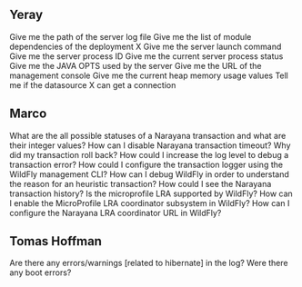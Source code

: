 ## Yeray

Give me the path of the server log file
Give me the list of module dependencies of the deployment X
Give me the server launch command
Give me the server process ID
Give me the current server process status
Give me the JAVA OPTS used by the server
Give me the URL of the management console
Give me the current heap memory usage values
Tell me if the datasource X can get a connection

## Marco

What are the all possible statuses of a Narayana transaction and what are their integer values?
How can I disable Narayana transaction timeout?
Why did my transaction roll back?
How could I increase the log level to debug a transaction error?
How could I configure the transaction logger using the WildFly management CLI?
How can I debug WildFly in order to understand the reason for an heuristic transaction?
How could I see the Narayana transaction history?
Is the microprofile LRA supported by WildFly?
How can I enable the MicroProfile LRA coordinator subsystem in WildFly?
How can I configure the Narayana LRA coordinator URL in WildFly?

## Tomas Hoffman

Are there any errors/warnings [related to hibernate] in the log?
Were there any boot errors?
